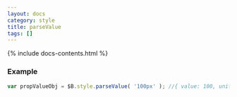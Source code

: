 ```yaml
---
layout: docs
category: style
title: parseValue
tags: []
---
```


{% include docs-contents.html %}

### Example
```js
var propValueObj = $B.style.parseValue( '100px' ); //{ value: 100, unit: 'px' }
```